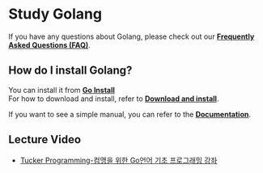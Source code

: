 # Study Golang
If you have any questions about Golang, please check out our [**Frequently Asked Questions (FAQ)**](https://golang.org/doc/faq).

## How do I install Golang?

You can install it from [**Go Install**](https://golang.org/dl/)  
For how to download and install, refer to [**Download and install**](https://golang.org/doc/install).

If you want to see a simple manual, you can refer to the [**Documentation**](https://golang.org/doc/).

## Lecture Video
- [Tucker Programming-컴맹을 위한 Go언어 기초 프로그래밍 강좌](https://youtu.be/Tq3W8UyltFs)